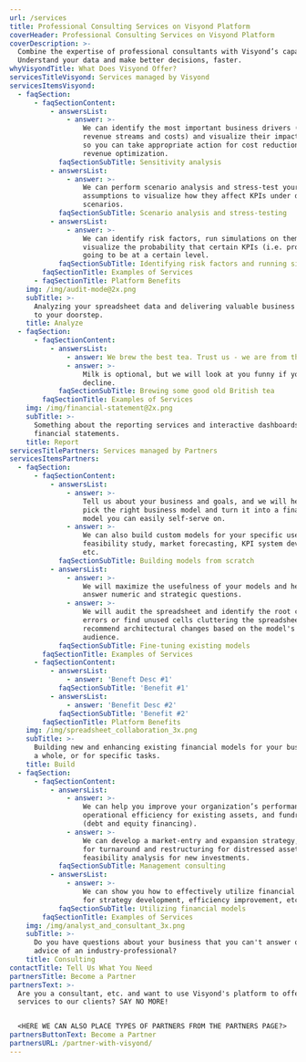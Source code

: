 ```yaml
---
url: /services
title: Professional Consulting Services on Visyond Platform
coverHeader: Professional Consulting Services on Visyond Platform
coverDescription: >-
  Combine the expertise of professional consultants with Visyond’s capabilities.
  Understand your data and make better decisions, faster.
whyVisyondTitle: What Does Visyond Offer?
servicesTitleVisyond: Services managed by Visyond
servicesItemsVisyond:
  - faqSection:
      - faqSectionContent:
          - answersList:
              - answer: >-
                  We can identify the most important business drivers (i.e.
                  revenue streams and costs) and visualize their impact on KPIs
                  so you can take appropriate action for cost reductions or
                  revenue optimization.
            faqSectionSubTitle: Sensitivity analysis
          - answersList:
              - answer: >-
                  We can perform scenario analysis and stress-test your
                  assumptions to visualize how they affect KPIs under different
                  scenarios.
            faqSectionSubTitle: Scenario analysis and stress-testing
          - answersList:
              - answer: >-
                  We can identify risk factors, run simulations on them and
                  visualize the probability that certain KPIs (i.e. profits) are
                  going to be at a certain level.
            faqSectionSubTitle: Identifying risk factors and running simulations
        faqSectionTitle: Examples of Services
      - faqSectionTitle: Platform Benefits
    img: /img/audit-mode@2x.png
    subTitle: >-
      Analyzing your spreadsheet data and delivering valuable business insights
      to your doorstep.
    title: Analyze
  - faqSection:
      - faqSectionContent:
          - answersList:
              - answer: We brew the best tea. Trust us - we are from the UK.
              - answer: >-
                  Milk is optional, but we will look at you funny if you
                  decline.
            faqSectionSubTitle: Brewing some good old British tea
        faqSectionTitle: Examples of Services
    img: /img/financial-statement@2x.png
    subTitle: >-
      Something about the reporting services and interactive dashboards, and
      financial statements.
    title: Report
servicesTitlePartners: Services managed by Partners
servicesItemsPartners:
  - faqSection:
      - faqSectionContent:
          - answersList:
              - answer: >-
                  Tell us about your business and goals, and we will help you
                  pick the right business model and turn it into a financial
                  model you can easily self-serve on.
              - answer: >-
                  We can also build custom models for your specific use-case:
                  feasibility study, market forecasting, KPI system development,
                  etc.
            faqSectionSubTitle: Building models from scratch
          - answersList:
              - answer: >-
                  We will maximize the usefulness of your models and help you
                  answer numeric and strategic questions.
              - answer: >-
                  We will audit the spreadsheet and identify the root causes of
                  errors or find unused cells cluttering the spreadsheet, and
                  recommend architectural changes based on the model's goal and
                  audience.
            faqSectionSubTitle: Fine-tuning existing models
        faqSectionTitle: Examples of Services
      - faqSectionContent:
          - answersList:
              - answer: 'Beneft Desc #1'
            faqSectionSubTitle: 'Benefit #1'
          - answersList:
              - answer: 'Benefit Desc #2'
            faqSectionSubTitle: 'Benefit #2'
        faqSectionTitle: Platform Benefits
    img: /img/spreadsheet_collaboration_3x.png
    subTitle: >-
      Building new and enhancing existing financial models for your business as
      a whole, or for specific tasks.
    title: Build
  - faqSection:
      - faqSectionContent:
          - answersList:
              - answer: >-
                  We can help you improve your organization’s performance,
                  operational efficiency for existing assets, and fundraising
                  (debt and equity financing).
              - answer: >-
                  We can develop a market-entry and expansion strategy, a plan
                  for turnaround and restructuring for distressed assets,
                  feasibility analysis for new investments.
            faqSectionSubTitle: Management consulting
          - answersList:
              - answer: >-
                  We can show you how to effectively utilize financial models
                  for strategy development, efficiency improvement, etc.
            faqSectionSubTitle: Utilizing financial models
        faqSectionTitle: Examples of Services
    img: /img/analyst_and_consultant_3x.png
    subTitle: >-
      Do you have questions about your business that you can't answer or need an
      advice of an industry-professional?
    title: Consulting    
contactTitle: Tell Us What You Need
partnersTitle: Become a Partner
partnersText: >-
  Are you a consultant, etc. and want to use Visyond's platform to offer your
  services to our clients? SAY NO MORE!


  <HERE WE CAN ALSO PLACE TYPES OF PARTNERS FROM THE PARTNERS PAGE?>
partnersButtonText: Become a Partner
partnersURL: /partner-with-visyond/
---
```


